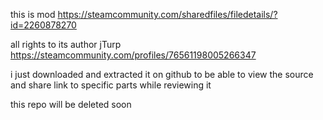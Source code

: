 this is mod https://steamcommunity.com/sharedfiles/filedetails/?id=2260878270

all rights to its author jTurp https://steamcommunity.com/profiles/76561198005266347

i just downloaded and extracted it on github to be able to view the source and share link to specific parts while reviewing it

this repo will be deleted soon

